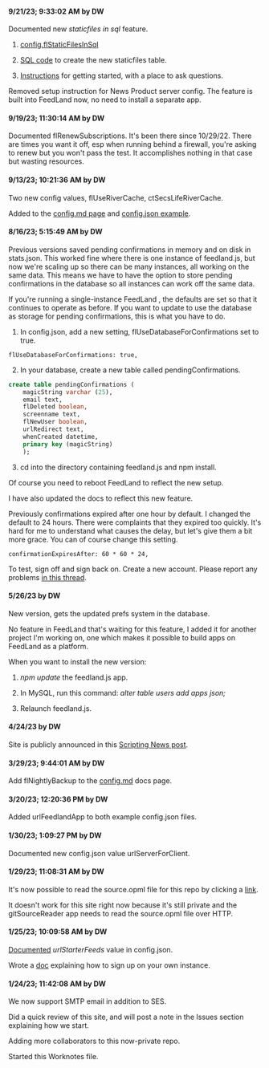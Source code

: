 #### 9/21/23; 9:33:02 AM by DW

Documented new <i>staticfiles in sql</i> feature. 

1. <a href="https://github.com/scripting/feedlandInstall/blob/main/docs/config.md#flstaticfilesinsql">config.flStaticFilesInSql</a>

2. <a href="https://github.com/scripting/feedlandInstall/blob/main/docs/setup.sql#L121">SQL code</a> to create the new staticfiles table. 

3. <a href="https://github.com/scripting/feedlandInstall/issues/39">Instructions</a> for getting started, with a place to ask questions. 

Removed setup instruction for News Product server config. The feature is built into FeedLand now, no need to install a separate app.

#### 9/19/23; 11:30:14 AM by DW

Documented flRenewSubscriptions. It's been there since 10/29/22. There are times you want it off, esp when running behind a firewall, you're asking to renew but you won't pass the test. It accomplishes nothing in that case but wasting resources. 

#### 9/13/23; 10:21:36 AM by DW

Two new config values, flUseRiverCache, ctSecsLifeRiverCache.

Added to the <a href="https://github.com/scripting/feedlandInstall/blob/main/docs/config.md#fluserivercache-ctsecsliferivercache">config.md page</a> and <a href="https://github.com/scripting/feedlandInstall/blob/main/config.json#L61">config.json example</a>. 

#### 8/16/23; 5:15:49 AM by DW

Previous versions saved pending confirmations in memory and on disk in stats.json. This worked fine where there is one instance of feedland.js, but now we're scaling up so there can be many instances, all working on the same data. This means we have to have the option to store pending confirmations in the database so all instances can work off the same data. 

If you're running a single-instance FeedLand , the defaults are set so that it continues to operate as before. If you want to update to use the database as storage for pending confirmations, this is what you have to do.

1. In config.json, add a new setting, flUseDatabaseForConfirmations set to true.

<code>flUseDatabaseForConfirmations: true,</code>

2. In your database, create a new table called pendingConfirmations.

```SQLcreate table pendingConfirmations (	magicString varchar (25),	email text,	flDeleted boolean, 	screenname text,	flNewUser boolean,	urlRedirect text,	whenCreated datetime,	primary key (magicString)	);```

3. cd into the directory containing feedland.js and npm install.

Of course you need to reboot FeedLand to reflect the new setup. 

I have also updated the docs to reflect this new feature.

Previously confirmations expired after one hour by default. I changed the default to 24 hours. There were complaints that they expired too quickly. It's hard for me to understand what causes the delay, but let's give them a bit more grace. You can of course change this setting.

<code>confirmationExpiresAfter: 60 * 60 * 24,</code>

To test, sign off and sign back on. Create a new account. Please report any problems <a href="https://github.com/scripting/feedlandInstall/issues/37">in this thread</a>. 

#### 5/26/23 by DW

New version, gets the updated prefs system in the database. 

No feature in FeedLand that's waiting for this feature, I added it for another project I'm working on, one which makes it possible to build apps on FeedLand as a platform. 

When you want to install the new version:

1. <i>npm update</i> the feedland.js app.

2. In MySQL, run this command: <i>alter table users add apps json;</i>

3. Relaunch feedland.js. 

#### 4/24/23 by DW

Site is publicly announced in this <a href="http://scripting.com/2023/04/24/151114.html">Scripting News post</a>. 

#### 3/29/23; 9:44:01 AM by DW

Add flNightlyBackup to the <a href="https://github.com/scripting/feedlandInstall/blob/main/docs/config.md">config.md</a> docs page. 

#### 3/20/23; 12:20:36 PM by DW

Added urlFeedlandApp to both example config.json files.

#### 1/30/23; 1:09:27 PM by DW

Documented new config.json value urlServerForClient.

#### 1/29/23; 11:08:31 AM by DW

It's now possible to read the source.opml file for this repo by clicking a <a href="http://gitsourcereader.opml.org/?repo=feedlandInstall">link</a>.

It doesn't work for this site right now because it's still private and the gitSourceReader app needs to read the source.opml file over HTTP.

#### 1/25/23; 10:09:58 AM by DW

<a href="https://github.com/scripting/feedlandInstall/blob/main/docs/config.md#urlstarterfeeds">Documented</a> <i>urlStarterFeeds</i> value in config.json.

Wrote a <a href="https://github.com/scripting/feedlandInstall/blob/main/docs/signup.md">doc</a> explaining how to sign up on your own instance. 

#### 1/24/23; 11:42:08 AM by DW

We now support SMTP email in addition to SES.

Did a quick review of this site, and will post a note in the Issues section explaining how we start. 

Adding more collaborators to this now-private repo.

Started this Worknotes file. 

